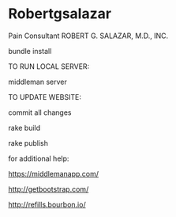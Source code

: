 # Robertgsalazar
 Pain Consultant ROBERT G. SALAZAR, M.D., INC.

bundle install

TO RUN LOCAL SERVER:

middleman server

TO UPDATE WEBSITE:

commit all changes

rake build

rake publish


for additional help:

https://middlemanapp.com/

http://getbootstrap.com/

http://refills.bourbon.io/
